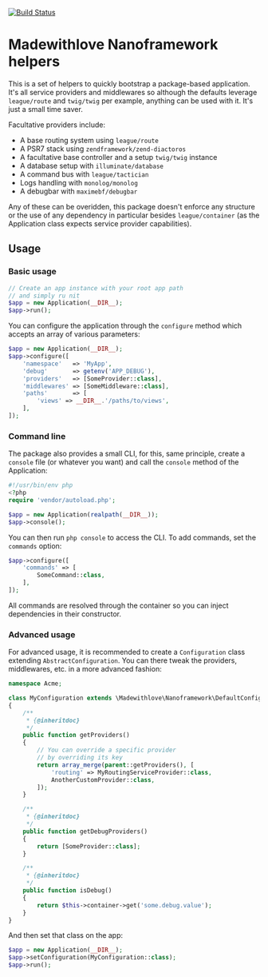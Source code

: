 [![Build Status](https://travis-ci.org/madewithlove/nanoframework-helpers.svg)](https://travis-ci.org/madewithlove/nanoframework-helpers)

# Madewithlove Nanoframework helpers

This is a set of helpers to quickly bootstrap a package-based application.
It's all service providers and middlewares so although the defaults leverage `league/route` and `twig/twig` per example, anything can be used with it. It's just a small time saver.

Facultative providers include:

- A base routing system using `league/route`
- A PSR7 stack using `zendframework/zend-diactoros`
- A facultative base controller and a setup `twig/twig` instance
- A database setup with `illuminate/database`
- A command bus with `league/tactician`
- Logs handling with `monolog/monolog`
- A debugbar with `maximebf/debugbar`

Any of these can be overidden, this package doesn't enforce any structure or the use of any dependency in particular besides `league/container` (as the Application class expects service provider capabilities).

## Usage
### Basic usage

```php
// Create an app instance with your root app path
// and simply ru nit
$app = new Application(__DIR__);
$app->run();
```

You can configure the application through the `configure` method which accepts an array of various parameters:

```php
$app = new Application(__DIR__);
$app->configure([
    'namespace'   => 'MyApp',
    'debug'       => getenv('APP_DEBUG'),
    'providers'   => [SomeProvider::class],
    'middlewares' => [SomeMiddleware::class],
    'paths'       => [
        'views' => __DIR__.'/paths/to/views',
    ],
]);
```

### Command line

The package also provides a small CLI, for this, same principle, create a `console` file (or whatever you want) and call the `console` method of the Application:

```php
#!/usr/bin/env php
<?php
require 'vendor/autoload.php';

$app = new Application(realpath(__DIR__));
$app->console();
```

You can then run `php console` to access the CLI. To add commands, set the `commands` option:

```php
$app->configure([
    'commands' => [
        SomeCommand::class,
    ],
]);
```

All commands are resolved through the container so you can inject dependencies in their constructor.

### Advanced usage
For advanced usage, it is recommended to create a `Configuration` class extending `AbstractConfiguration`. You can there tweak the providers, middlewares, etc. in a more advanced fashion:

```php
namespace Acme;

class MyConfiguration extends \Madewithlove\Nanoframework\DefaultConfiguration
{
    /**
     * {@inheritdoc}
     */
    public function getProviders()
    {
        // You can override a specific provider
        // by overriding its key
        return array_merge(parent::getProviders(), [
            'routing' => MyRoutingServiceProvider::class,
            AnotherCustomProvider::class,
        ]);
    }

    /**
     * {@inheritdoc}
     */
    public function getDebugProviders()
    {
        return [SomeProvider::class];
    }

    /**
     * {@inheritdoc}
     */
    public function isDebug()
    {
        return $this->container->get('some.debug.value');
    }
}
```

And then set that class on the app:

```php
$app = new Application(__DIR__);
$app->setConfiguration(MyConfiguration::class);
$app->run();
```
